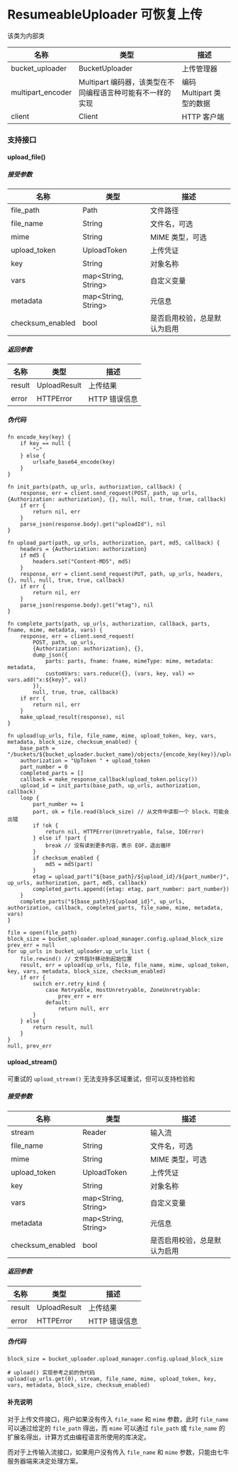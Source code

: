 # ResumeableUploader 可恢复上传

该类为内部类

| 名称              | 类型                                                       | 描述                      |
| ----------------- | ---------------------------------------------------------- | ------------------------- |
| bucket_uploader   | BucketUploader                                             | 上传管理器                |
| multipart_encoder | Multipart 编码器，该类型在不同编程语言种可能有不一样的实现 | 编码 Multipart 类型的数据 |
| client            | Client                                                     | HTTP 客户端               |

### 支持接口

#### upload_file()

##### 接受参数

| 名称             | 类型                | 描述                         |
| ---------------- | ------------------- | ---------------------------- |
| file_path        | Path                | 文件路径                     |
| file_name        | String              | 文件名，可选                 |
| mime             | String              | MIME 类型，可选              |
| upload_token     | UploadToken         | 上传凭证                     |
| key              | String              | 对象名称                     |
| vars             | map<String, String> | 自定义变量                   |
| metadata         | map<String, String> | 元信息                       |
| checksum_enabled | bool                | 是否启用校验，总是默认为启用 |

##### 返回参数

| 名称   | 类型         | 描述          |
| ------ | ------------ | ------------- |
| result | UploadResult | 上传结果      |
| error  | HTTPError    | HTTP 错误信息 |

##### 伪代码

```
fn encode_key(key) {
	if key == null {
		"~"
	} else {
		urlsafe_base64_encode(key)
	}
}

fn init_parts(path, up_urls, authorization, callback) {
	response, err = client.send_request(POST, path, up_urls, {Authorization: authorization}, {}, null, null, true, true, callback)
	if err {
		return nil, err
	}
	parse_json(response.body).get("uploadId"), nil
}

fn upload_part(path, up_urls, authorization, part, md5, callback) {
	headers = {Authorization: authorization}
	if md5 {
		headers.set("Content-MD5", md5)
	}
	response, err = client.send_request(PUT, path, up_urls, headers, {}, null, null, true, true, callback)
	if err {
		return nil, err
	}
	parse_json(response.body).get("etag"), nil
}

fn complete_parts(path, up_urls, authorization, callback, parts, fname, mime, metadata, vars) {
	response, err = client.send_request(
		POST, path, up_urls, 
		{Authorization: authorization}, {}, 			
		dump_json({
			parts: parts, fname: fname, mimeType: mime, metadata: metadata, 
			customVars: vars.reduce({}, (vars, key, val) => vars.add("x:${key}", val)
		}), 
		null, true, true, callback)
	if err {
		return nil, err
	}
	make_upload_result(response), nil
}

fn upload(up_urls, file, file_name, mime, upload_token, key, vars, metadata, block_size, checksum_enabled) {
	base_path = "/buckets/${bucket_uploader.bucket_name}/objects/{encode_key(key)}/uploads"
	authorization = "UpToken " + upload_token
	part_number = 0
	completed_parts = []
	callback = make_response_callback(upload_token.policy())
	upload_id = init_parts(base_path, up_urls, authorization, callback)
	loop {
		part_number += 1
		part, ok = file.read(block_size) // 从文件中读取一个 block，可能会出错
		if !ok {
			return nil, HTTPError(Unretryable, false, IOError)
		} else if !part {
			break // 没有读到更多内容，表示 EOF，退出循环
		}
		if checksum_enabled {
			md5 = md5(part)
		}
		etag = upload_part("${base_path}/${upload_id}/${part_number}", up_urls, authorization, part, md5, callback)
		completed_parts.append({etag: etag, part_number: part_number})
	}
	complete_parts("${base_path}/${upload_id}", up_urls, authorization, callback, completed_parts, file_name, mime, metadata, vars)
}

file = open(file_path)
block_size = bucket_uploader.upload_manager.config.upload_block_size
prev_err = null
for up_urls in bucket_uploader.up_urls_list {
	file.rewind() // 文件指针移动到起始位置
	result, err = upload(up_urls, file, file_name, mime, upload_token, key, vars, metadata, block_size, checksum_enabled)
	if err {
		switch err.retry_kind {
			case Retryable, HostUnretryable, ZoneUnretryable:
				prev_err = err
			default:
				return null, err
		}
	} else {
		return result, null
	}
}
null, prev_err
```

#### upload_stream()

可重试的 `upload_stream()` 无法支持多区域重试，但可以支持检验和

##### 接受参数

| 名称       | 类型       | 描述       |
| ---------- | ---------- | ---------- |
| stream | Reader  | 输入流 |
| file_name     | String     | 文件名，可选   |
| mime     | String     | MIME 类型，可选   |
| upload_token     | UploadToken     | 上传凭证 |
| key   | String | 对象名称                |
| vars  | map<String, String> | 自定义变量 |
| metadata  | map<String, String> | 元信息 |
| checksum_enabled | bool                | 是否启用校验，总是默认为启用 |

##### 返回参数

| 名称    | 类型     | 描述                                                 |
| ------- | -------- | ---------------------------------------------------- |
| result | UploadResult | 上传结果 |
| error | HTTPError | HTTP 错误信息 |

##### 伪代码

```
block_size = bucket_uploader.upload_manager.config.upload_block_size

# upload() 实现参考之前的伪代码
upload(up_urls.get(0), stream, file_name, mime, upload_token, key, vars, metadata, block_size, checksum_enabled)
```

#### 补充说明

对于上传文件接口，用户如果没有传入 `file_name` 和 `mime` 参数，此时 `file_name` 可以通过给定的 `file_path` 得出，而 `mime` 可以通过 `file_path` 或 `file_name` 的扩展名得出，计算方式由编程语言所使用的库决定。

而对于上传输入流接口，如果用户没有传入 `file_name` 和 `mime` 参数，只能由七牛服务器端来决定处理方案。